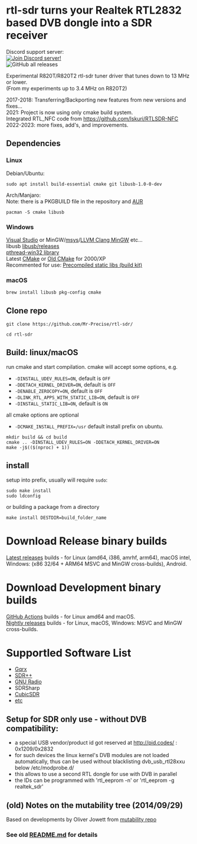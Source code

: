 rtl-sdr turns your Realtek RTL2832 based DVB dongle into a SDR receiver
======================================================================
Discord support server:  
[![Join Discord server!](https://invidget.switchblade.xyz/HP99wM4yNR)](http://discord.gg/HP99wM4yNR)  
![GitHub all releases](https://img.shields.io/github/downloads/Mr-Precise/rtl-sdr/total?color=%23477CE0&label=Total%20downloads%3A&style=for-the-badge)  

Experimental R820T/R820T2 rtl-sdr tuner driver that tunes down to 13 MHz or lower.  
(From my experiments up to 3.4 MHz on R820T2)

2017-2018: Transferring/Backporting new features from new versions and fixes...  
2021: Project is now using only cmake build system.  
Integrated RTL_NFC code from https://github.com/Iskuri/RTLSDR-NFC  
2022-2023: more fixes, add's, and improvements.

## Dependencies
### Linux
Debian/Ubuntu:
```
sudo apt install build-essential cmake git libusb-1.0-0-dev
```
Arch/Manjaro:  
Note: there is a PKGBUILD file in the repository and [AUR](https://aur.archlinux.org/packages/rtl-sdr-exp-git)
```
pacman -S cmake libusb
```
### Windows
[Visual Studio](https://visualstudio.microsoft.com/) or MinGW/[msys](https://www.msys2.org/)/[LLVM Clang MinGW](https://github.com/mstorsjo/llvm-mingw) etc...  
libusb [libusb/releases](https://github.com/libusb/libusb/releases)  
[pthread-win32 library](https://github.com/GerHobbelt/pthread-win32)  
Latest [CMake](https://cmake.org/download/) or [Old CMake](https://github.com/Kitware/CMake/releases/tag/v3.13.4) for 2000/XP  
Recommented for use: [Precompiled static libs (build kit)](https://github.com/Mr-Precise/SDR-binary-builds-stuff/releases/tag/windows)

### macOS
```
brew install libusb pkg-config cmake
```
## Clone repo

```
git clone https://github.com/Mr-Precise/rtl-sdr/

cd rtl-sdr
```

## Build: linux/macOS
run cmake and start compilation. cmake will accept some options, e.g.
* `-DINSTALL_UDEV_RULES=ON`, default is `OFF`
* `-DDETACH_KERNEL_DRIVER=ON`, default is `OFF`
* `-DENABLE_ZEROCOPY=ON`, default is `OFF`
* `-DLINK_RTL_APPS_WITH_STATIC_LIB=ON`, default is `OFF`
* `-DINSTALL_STATIC_LIB=ON`, default is `ON`

all cmake options are optional  
* `-DCMAKE_INSTALL_PREFIX=/usr` default install prefix on ubuntu.

```
mkdir build && cd build
cmake .. -DINSTALL_UDEV_RULES=ON -DDETACH_KERNEL_DRIVER=ON
make -j$(($(nproc) + 1))
```

## install
setup into prefix, usually will require `sudo`:
```
sudo make install
sudo ldconfig
```
or building a package from a directory
```
make install DESTDIR=build_folder_name
```
# Download Release binary builds
[Latest releases](https://github.com/Mr-Precise/rtl-sdr/releases/latest) builds - for Linux (amd64, i386, amrhf, arm64), macOS intel, Windows: (x86 32/64 + ARM64 MSVC and MinGW cross-builds), Android.

# Download Development binary builds

[GitHub Actions](https://github.com/Mr-Precise/rtl-sdr/actions) builds - for Linux amd64 and macOS.  
[Nightly releases](https://github.com/Mr-Precise/rtl-sdr/releases/tag/nightly) builds - for Linux, macOS, Windows: MSVC and MinGW cross-builds.

# Supportled Software List
- [Gqrx](https://github.com/gqrx-sdr/gqrx)
- [SDR++](https://github.com/AlexandreRouma/SDRPlusPlus)
- [GNU Radio](https://github.com/gnuradio/gnuradio)
- SDRSharp
- [CubicSDR](https://github.com/cjcliffe/CubicSDR)
- [etc](https://www.rtl-sdr.com/big-list-rtl-sdr-supported-software/)  

## Setup for SDR only use - without DVB compatibility:

- a special USB vendor/product id got reserved at http://pid.codes/ : 0x1209/0x2832
- for such devices the linux kernel's DVB modules are not loaded automatically,
  thus can be used without blacklisting dvb_usb_rtl28xxu below /etc/modprobe.d/
- this allows to use a second RTL dongle for use with DVB in parallel
- the IDs can be programmed with 'rtl_eeprom -n' or 'rtl_eeprom -g realtek_sdr'  

## (old) Notes on the mutability tree (2014/09/29)
Based on developments by Oliver Jowett from [mutability repo](https://github.com/mutability/rtl-sdr)  
### See old [README.md](README.old.md) for details
